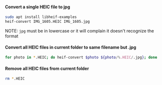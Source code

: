 #### Convert a single HEIC file to jpg
```bash
sudo apt install libheif-examples 
heif-convert IMG_1605.HEIC IMG_1605.jpg
```

NOTE: `jpg` must be in lowercase or it will complain it doesn't recognize the format

#### Convert all HEIC files in current folder to same filename but .jpg
```bash
for photo in *.HEIC; do heif-convert $photo ${photo/%.HEIC/.jpg}; done
```

#### Remove all HEIC files from current folder
```bash
rm *.HEIC
```
